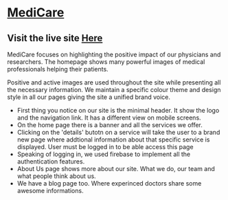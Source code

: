 # [MediCare](https://medicare-med.web.app/)

## Visit the live site [Here](https://medicare-med.web.app/)

MediCare focuses on highlighting the positive impact of our physicians and researchers. The homepage shows many powerful images of medical professionals helping their patients.

Positive and active images are used throughout the site while presenting all the necessary information. We maintain a specific colour theme and design style in all our pages giving the site a unified brand voice.

- First thing you notice on our site is the minimal header. It show the logo and the navigation link. It has a different view on mobile screens.
- On the home page there is a banner and all the services we offer.
- Clicking on the 'details' butotn on a service will take the user to a brand new page where addtional information about that specific service is displayed. User must be logged in to be able access this page
- Speaking of logging in, we used firebase to implement all the authentication features.
- About Us page shows more about our site. What we do, our team and what people think about us.
- We have a blog page too. Where experinced doctors share some awesome informations.
